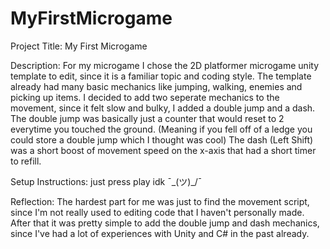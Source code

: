# MyFirstMicrogame

Project Title: My First Microgame

Description:
For my microgame I chose the 2D platformer microgame unity template to edit, since it is a familiar topic and coding style. The template already had many basic mechanics like jumping, walking, enemies and picking up items. I decided to add two seperate mechanics to the movement, since it felt slow and bulky, I added a double jump and a dash. The double jump was basically just a counter that would reset to 2 everytime you touched the ground. (Meaning if you fell off of a ledge you could store a double jump which I thought was cool) The dash (Left Shift) was a short boost of movement speed on the x-axis that had a short timer to refill.

Setup Instructions: just press play idk ¯\_(ツ)_/¯

Reflection: 
The hardest part for me was just to find the movement script, since I'm not really used to editing code that I haven't personally made. After that it was pretty simple to add the double jump and dash mechanics, since I've had a lot of experiences with Unity and C# in the past already.
